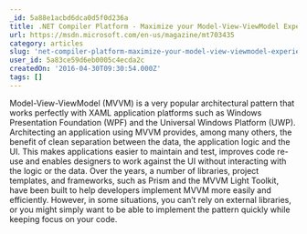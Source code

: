```yaml
---
_id: 5a88e1acbd6dca0d5f0d236a
title: .NET Compiler Platform - Maximize your Model-View-ViewModel Experience with Roslyn
url: https://msdn.microsoft.com/en-us/magazine/mt703435
category: articles
slug: 'net-compiler-platform-maximize-your-model-view-viewmodel-experience-with-roslyn'
user_id: 5a83ce59d6eb0005c4ecda2c
createdOn: '2016-04-30T09:30:54.000Z'
tags: []
---
```


Model-View-ViewModel (MVVM) is a very popular architectural pattern that works perfectly with XAML application platforms such as Windows Presentation Foundation (WPF) and the Universal Windows Platform (UWP). Architecting an application using MVVM provides, among many others, the benefit of clean separation between the data, the application logic and the UI. This makes applications easier to maintain and test, improves code re-use and enables designers to work against the UI without interacting with the logic or the data. Over the years, a number of libraries, project templates, and frameworks, such as Prism and the MVVM Light Toolkit, have been built to help developers implement MVVM more easily and efficiently. However, in some situations, you can’t rely on external libraries, or you might simply want to be able to implement the pattern quickly while keeping focus on your code.
